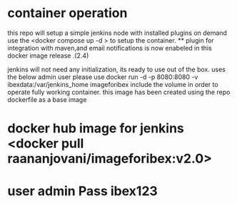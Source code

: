 # container operation
this repo will setup a simple jenkins node with installed plugins on demand
use the <docker compose up -d > to setup the container.
** plugin for integration with maven,and  email notifications is now enabeled in this docker image release .(2.4)

jenkins will not need any initialization, its ready to use out of the box. uses the below admin user
please use docker run -d -p 8080:8080 -v ibexdata:/var/jenkins_home imageforibex include the volume in order to operate fully working container.
this image has been created using the repo dockerfile as a base image
# docker hub image for jenkins <docker pull raananjovani/imageforibex:v2.0>
# user admin Pass ibex123